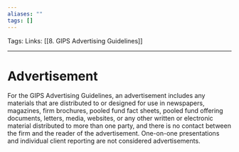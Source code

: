 ```yaml
---
aliases: ""
tags: []
---
```

Tags:
Links: [[8. GIPS Advertising Guidelines]]
___
# Advertisement
For the GIPS Advertising Guidelines, an advertisement includes any materials that are distributed to or designed for use in newspapers, magazines, firm brochures, pooled fund fact sheets, pooled fund offering documents, letters, media, websites, or any other written or electronic material distributed to more than one party, and there is no contact between the firm and the reader of the advertisement. One-on-one presentations and individual client reporting are not considered advertisements.